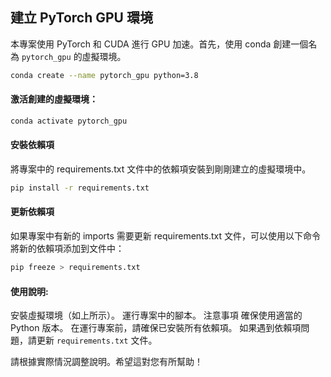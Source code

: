 ## 建立 PyTorch GPU 環境

本專案使用 PyTorch 和 CUDA 進行 GPU 加速。首先，使用 conda 創建一個名為 `pytorch_gpu` 的虛擬環境。

```bash
conda create --name pytorch_gpu python=3.8
```
#### 激活創建的虛擬環境：

```bash
conda activate pytorch_gpu
```
#### 安裝依賴項
將專案中的 requirements.txt 文件中的依賴項安裝到剛剛建立的虛擬環境中。

```bash
pip install -r requirements.txt
```
#### 更新依賴項
如果專案中有新的 imports 需要更新 requirements.txt 文件，可以使用以下命令將新的依賴項添加到文件中：

```bash
pip freeze > requirements.txt
```
#### 使用說明:
安裝虛擬環境（如上所示）。
運行專案中的腳本。
注意事項
確保使用適當的 Python 版本。
在運行專案前，請確保已安裝所有依賴項。
如果遇到依賴項問題，請更新 `requirements.txt` 文件。

請根據實際情況調整說明。希望這對您有所幫助！